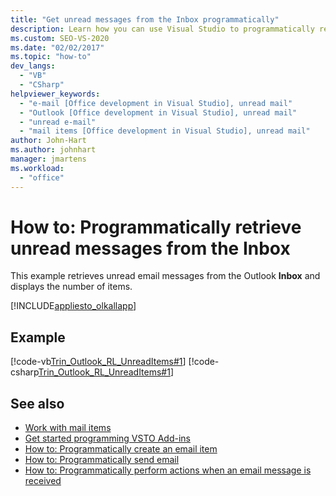 ```yaml
---
title: "Get unread messages from the Inbox programmatically"
description: Learn how you can use Visual Studio to programmatically retrieve unread messages from your Inbox in Microsoft Outlook.
ms.custom: SEO-VS-2020
ms.date: "02/02/2017"
ms.topic: "how-to"
dev_langs:
  - "VB"
  - "CSharp"
helpviewer_keywords:
  - "e-mail [Office development in Visual Studio], unread mail"
  - "Outlook [Office development in Visual Studio], unread mail"
  - "unread e-mail"
  - "mail items [Office development in Visual Studio], unread mail"
author: John-Hart
ms.author: johnhart
manager: jmartens
ms.workload:
  - "office"
---
```

# How to: Programmatically retrieve unread messages from the Inbox
  This example retrieves unread email messages from the Outlook **Inbox** and displays the number of items.

 [!INCLUDE[appliesto_olkallapp](../vsto/includes/appliesto-olkallapp-md.md)]

## Example
 [!code-vb[Trin_Outlook_RL_UnreadItems#1](../vsto/codesnippet/VisualBasic/Trin_Outlook_RL_UnreadItems/thisaddin.vb#1)]
 [!code-csharp[Trin_Outlook_RL_UnreadItems#1](../vsto/codesnippet/CSharp/Trin_Outlook_RL_UnreadItems/thisaddin.cs#1)]

## See also
- [Work with mail items](../vsto/working-with-mail-items.md)
- [Get started programming VSTO Add-ins](../vsto/getting-started-programming-vsto-add-ins.md)
- [How to: Programmatically create an email item](../vsto/how-to-programmatically-create-an-e-mail-item.md)
- [How to: Programmatically send email](../vsto/how-to-programmatically-send-e-mail-programmatically.md)
- [How to: Programmatically perform actions when an email message is received](../vsto/how-to-programmatically-perform-actions-when-an-e-mail-message-is-received.md)
